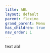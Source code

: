 ```yaml
---
title: ABL
layout: default
parent: fleximo
grand_parent: Menu
has_children: true
nav_order: 1
---
```


text abl
